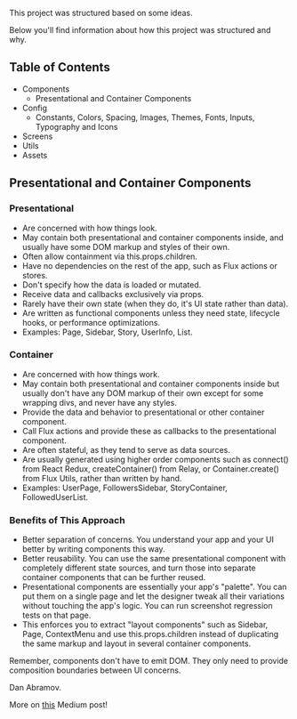 This project was structured based on some ideas.

Below you'll find information about how this project was structured and why.

## Table of Contents

* Components
  * Presentational and Container Components
* Config
  * Constants, Colors, Spacing, Images, Themes, Fonts, Inputs, Typography and Icons
* Screens
* Utils
* Assets

## Presentational and Container Components
### Presentational
* Are concerned with how things look.
* May contain both presentational and container components inside, and usually have some DOM markup and styles of their own.
* Often allow containment via this.props.children.
* Have no dependencies on the rest of the app, such as Flux actions or stores.
* Don't specify how the data is loaded or mutated.
* Receive data and callbacks exclusively via props.
* Rarely have their own state (when they do, it's UI state rather than data).
* Are written as functional components unless they need state, lifecycle hooks, or performance optimizations.
* Examples: Page, Sidebar, Story, UserInfo, List.

### Container
* Are concerned with how things work.
* May contain both presentational and container components inside but usually don't have any DOM markup of their own except for some wrapping divs, and never have any styles.
* Provide the data and behavior to presentational or other container component.
* Call Flux actions and provide these as callbacks to the presentational component.
* Are often stateful, as they tend to serve as data sources.
* Are usually generated using higher order components such as connect() from React Redux, createContainer() from Relay, or Container.create() from Flux Utils, rather than written by hand.
* Examples: UserPage, FollowersSidebar, StoryContainer, FollowedUserList.

### Benefits of This Approach
* Better separation of concerns. You understand your app and your UI better by writing components this way.
* Better reusability. You can use the same presentational component with completely different state sources, and turn those into separate container components that can be further reused.
* Presentational components are essentially your app's "palette". You can put them on a single page and let the designer tweak all their variations without touching the app's logic. You can run screenshot regression tests on that page.
* This enforces you to extract "layout components" such as Sidebar, Page, ContextMenu and use this.props.children instead of duplicating the same markup and layout in several container components.

Remember, components don't have to emit DOM. They only need to provide composition boundaries between UI concerns.

Dan Abramov. 

More on [this](https://medium.com/@dan_abramov/smart-and-dumb-components-7ca2f9a7c7d0) Medium post!